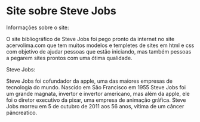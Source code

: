 # Site sobre Steve Jobs

Informações sobre o site:

O site bibliográfico de Steve Jobs foi pego pronto da internet no site acervolima.com que tem muitos modelos e templetes de sites em html e css com objetivo de ajudar pessoas que estão iniciando, mas também pessoas a pegarem sites prontos com uma ótima qualidade.

Steve Jobs:

Steve Jobs foi cofundador da apple, uma das maiores empresas de tecnologia do mundo.
Nascido em São Francisco em 1955 Steve Jobs foi um grande magnata, invertor e invertor americano, mas além da apple, ele foi o diretor executivo da pixar, uma empresa de animação gráfica.
Steve Jobs morreu em 5 de outubro de 2011 aos 56 anos, vítima de um câncer pâncreatico.
